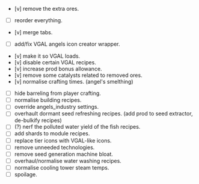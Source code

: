 -   [v] remove the extra ores.
-   [ ] reorder everything.
-   [v] merge tabs.
-   [ ] add/fix VGAL angels icon creator wrapper.
-   [v] make it so VGAL loads.
-   [v] disable certain VGAL recipes.
-   [v] increase prod bonus allowance.
-   [v] remove some catalysts related to removed ores.
-   [v] normalise crafting times. (angel's smelthing)
-   [ ] hide barreling from player crafting.
-   [ ] normalise building recipes.
-   [ ] override angels_industry settings.
-   [ ] overhault dormant seed refreshing recipes. (add prod to seed extractor, de-bulkify recipes)
-   [ ] (?) nerf the polluted water yield of the fish recipes.
-   [ ] add shards to module recipes.
-   [ ] replace tier icons with VGAL-like icons.
-   [ ] remove unneeded technologies.
-   [ ] remove seed generation machine bloat.
-   [ ] overhaul/normalise water washing recipes.
-   [ ] normalise cooling tower steam temps.
-   [ ] spoilage.
